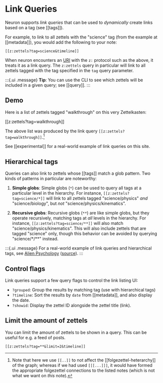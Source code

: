 # Link Queries

Neuron supports *link queries* that can be used to *dynamically* create links based on a tag (see [[tags]]).

For example, to link to all zettels with the "science" tag (from the example at [[metadata]]), you would add the following to your note:

```
[[z:zettels?tag=science&timeline]]
```

When neuron encounters an [URI] with the `z:` protocol such as the above, it treats it as a link query. The `z:zettels` query in particular will link to all zettels tagged with the tag specified in the `tag` query parameter.

:::{.ui .message}
**Tip**: You can use the CLI to see which zettels will be included in a given query; see [[query]].
:::

## Demo

Here is a list of zettels tagged "walkthrough" on this very Zettelkasten:

[[z:zettels?tag=walkthrough]]

The above list was produced by the link query `[[z:zettels?tag=walkthrough]]`.[^folge]

See [[experimental]] for a real-world example of link queries on this site.

## Hierarchical tags

Queries can also link to zettels whose [[tags]] match a glob pattern. Two kinds of patterns in particular are noteworthy:

1. **Simple globs**: Simple globs (`*`) can be used to query all tags at a particular level in the hierarchy. For instance, `[[z:zettels?tag=science/*]]` will link to all zettels tagged "science/physics" *and* "science/biology", but *not* "science/physics/kinematics".

2. **Recursive globs**: Recursive globs (`**`) are like simple globs, but they operate recursively, matching tags at *all* levels in the hierarchy.  For instance, `[[z:zettels?tag=science/**]]` will also match "science/physics/kinematics". This will also include zettels that are tagged "science" only, though this behavior can be avoided by querying "science/\*/\*\*" instead.

:::{.ui .message}
For a real-world example of link queries and hierarchical tags, see [Alien Psychology](https://alien-psychology.zettel.page/) ([source](https://github.com/srid/alien-psychology)).
:::

## Control flags

Link queries support a few query flags to control the link listing UI:

* `?grouped`: Group the results by matching tag (use with hierarchical tags)
* `?timeline`: Sort the results by `date` from [[metadata]], and also display the date.
* `?showid`: Display the zettel ID alongside the zettel title (link).

## Limit the amount of zettels

You can limit the amount of zettels to be shown in a query. This can be useful for e.g. a feed of posts.

```
[[z:zettels?tag=**&limit=2&timeline]]
```

[URI]: https://en.wikipedia.org/wiki/Uniform_Resource_Identifier

[^folge]: Note that here we use `[[..]]` to not affect the [[folgezettel-heterarchy]] of the graph; whereas if we had used `[[[...]]]`, it would have formed the appropriate folgezettel connections to the listed notes (which is not what we want on *this* note).
